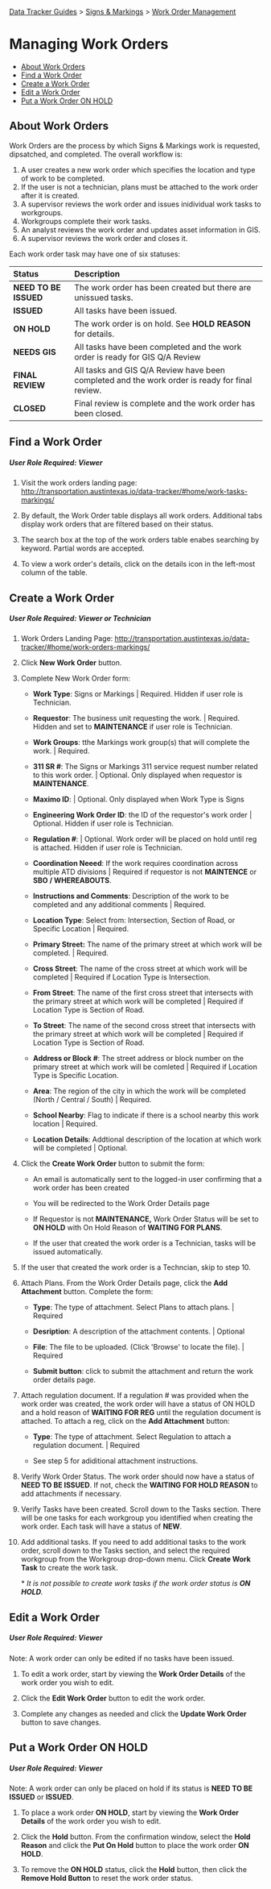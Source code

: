 [Data Tracker Guides](./) > [Signs & Markings](/signs_markings#signs-and-markings-data-tracker-user-guides) > [Work Order Management](work_order_management.md)

# Managing Work Orders

- [About Work Orders](#about-work-orders)
- [Find a Work Order](#find-a-work-order)
- [Create a Work Order](#create-a-work-order)
- [Edit a Work Order](#edit-a-work-order)
- [Put a Work Order ON HOLD](#put-a-work-order-on-hold)

## About Work Orders

Work Orders are the process by which Signs & Markings work is requested, dipsatched, and completed. The overall workflow is:

1. A user creates a new work order which specifies the location and type of work to be completed.
2. If the user is not a technician, plans must be attached to the work order after it is created.
3. A supervisor reviews the work order and issues inidividual work tasks to workgroups.
4. Workgroups complete their work tasks.
5. An analyst reviews the work order and updates asset information in GIS.
6. A supervisor reviews the work order and closes it.


Each work order task may have one of six statuses:

Status                  | Description|
:---                    | :--- |
**NEED TO BE ISSUED**   | The work order has been created but there are unissued tasks. |
**ISSUED**              | All tasks have been issued. |
**ON HOLD**             | The work order is on hold. See **HOLD REASON** for details. |
**NEEDS GIS**           | All tasks have been completed and the work order is ready for GIS Q/A Review |
**FINAL REVIEW**        | All tasks and GIS Q/A Review have been completed and the work order is ready for final review. |
**CLOSED**              | Final review is complete and the work order has been closed. |

## Find a Work Order

##### User Role Required: Viewer

1. Visit the work orders landing page: http://transportation.austintexas.io/data-tracker/#home/work-tasks-markings/

2. By default, the Work Order table displays all work orders. Additional tabs display work orders that are filtered based on their status.

3. The search box at the top of the work orders table enabes searching by keyword. Partial words are accepted.

4. To view a work order's details, click on the details icon in the left-most column of the table.

## Create a Work Order

##### User Role Required: Viewer or Technician

1. Work Orders Landing Page: http://transportation.austintexas.io/data-tracker/#home/work-orders-markings/

2. Click **New Work Order** button.

3. Complete New Work Order form:
    - **Work Type**: Signs or Markings | Required. Hidden if user role is Technician.
    
    - **Requestor**: The business unit requesting the work.  | Required. Hidden and set to **MAINTENANCE** if user role is Technician.
    
    - **Work Groups**: tthe Markings work group(s) that will complete the work. | Required.
    
    - **311 SR #**: The Signs or Markings 311 service request number related to this work order. | Optional. Only displayed when requestor is **MAINTENANCE**.
    
    - **Maximo ID**: | Optional. Only displayed when Work Type is Signs
    
    - **Engineering Work Order ID**: the ID of the requestor's work order | Optional. Hidden if user role is Technician.
    
    - **Regulation #**: | Optional. Work order will be placed on hold until reg is attached. Hidden if user role is Technician.
    
    - **Coordination Neeed**: If the work requires coordination across multiple ATD divisions | Required if requestor is not **MAINTENCE** or **SBO / WHEREABOUTS**.
    
    - **Instructions and Comments**: Description of the work to be completed and any additional comments | Required.

    - **Location Type**: Select from: Intersection, Section of Road, or Specific Location | Required.
    
    - **Primary Street:** The name of the primary street at which work will be completed. | Required.
    
    - **Cross Street**: The name of the cross street at which work will be completed | Required if Location Type is Intersection.
    
    - **From Street**: The name of the first cross street that intersects with the primary street at which work will be completed | Required if Location Type is Section of Road.
    
    - **To Street**: The name of the second cross street that intersects with the primary street at which work will be completed | Required if Location Type is Section of Road.

    - **Address or Block #**: The street address or block number on the primary street at which work will be comleted | Required if Location Type is Specific Location.
    
    - **Area**: The region of the city in which the work will be completed (North / Central / South) | Required.
    
    - **School Nearby**: Flag to indicate if there is a school nearby this work location | Required.
    
    - **Location Details**: Addtional description of the location at which work will be completed | Optional.

4. Click the **Create Work Order** button to submit the form:
    - An email is automatically sent to the logged-in user confirming that a work order has been created
    
    - You will be redirected to the Work Order Details page
    
    - If Requestor is not **MAINTENANCE,** Work Order Status will be set to **ON HOLD** with On Hold Reason of **WAITING FOR PLANS**.

    - If the user that created the work order is a Technician, tasks will be issued automatically.

5. If the user that created the work order is a Techncian, skip to step 10.

6. Attach Plans. From the Work Order Details page, click the **Add Attachment** button. Complete the form:
    - **Type**: The type of attachment. Select Plans to attach plans. | Required

    - **Desription**: A description of the attachment contents. | Optional

    - **File**: The file to be uploaded. (Click 'Browse' to locate the file). | Required

    - **Submit button**: click to submit the attachment and return the work order details page.

7. Attach regulation document. If a regulation # was provided when the work order was created, the work order will have  a status of ON HOLD and a hold reason of **WAITING FOR REG** until the regulation document is attached. To attach a reg, click on the **Add Attachment** button:
    - **Type**: The type of attachment. Select Regulation to attach a regulation document. | Required
    
    - See step 5 for adiditional attachment instructions.

8. Verify Work Order Status. The work order should now have a status of **NEED TO BE ISSUED**. If not, check the **WAITING FOR HOLD REASON** to add attachments if necessary.

8. Verify Tasks have been created. Scroll down to the Tasks section. There will be one tasks for each workgroup you identified when creating the work order. Each task will have a status of **NEW**.

10. Add additional tasks. If you need to add additional tasks to the work order, scroll down to the Tasks section, and select the required workgroup from the Workgroup drop-down menu. Click **Create Work Task** to create the work task.

    \* *It is not possible to create work tasks if the work order status is **ON HOLD**.*

## Edit a Work Order

##### User Role Required: Viewer

Note: A work order can only be edited if no tasks have been issued.

1. To edit a work order, start by viewing the **Work Order Details** of the work order you wish to edit.

2. Click the **Edit Work Order** button to edit the work order.

3. Complete any changes as needed and click the **Update Work Order** button to save changes.

## Put a Work Order ON HOLD

##### User Role Required: Viewer

Note: A work order can only be placed on hold if its status is **NEED TO BE ISSUED** or **ISSUED**.

1. To place a work order **ON HOLD**, start by viewing the **Work Order Details** of the work order you wish to edit.

2. Click the **Hold** button. From the confirmation window, select the **Hold Reason** and click the **Put On Hold** button to place the work order **ON HOLD**.

3. To remove the **ON HOLD** status, click the **Hold** button, then click the **Remove Hold Button** to reset the work order status. 










